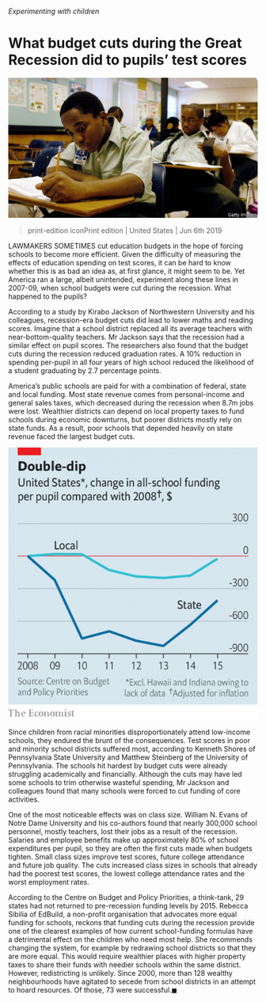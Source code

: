 ###### Experimenting with children

# What budget cuts during the Great Recession did to pupils’ test scores 

![image](images/20190608_usp506.jpg) 

> print-edition iconPrint edition | United States | Jun 6th 2019 

LAWMAKERS SOMETIMES cut education budgets in the hope of forcing schools to become more efficient. Given the difficulty of measuring the effects of education spending on test scores, it can be hard to know whether this is as bad an idea as, at first glance, it might seem to be. Yet America ran a large, albeit unintended, experiment along these lines in 2007-09, when school budgets were cut during the recession. What happened to the pupils? 

According to a study by Kirabo Jackson of Northwestern University and his colleagues, recession-era budget cuts did lead to lower maths and reading scores. Imagine that a school district replaced all its average teachers with near-bottom-quality teachers. Mr Jackson says that the recession had a similar effect on pupil scores. The researchers also found that the budget cuts during the recession reduced graduation rates. A 10% reduction in spending per-pupil in all four years of high school reduced the likelihood of a student graduating by 2.7 percentage points. 

America’s public schools are paid for with a combination of federal, state and local funding. Most state revenue comes from personal-income and general sales taxes, which decreased during the recession when 8.7m jobs were lost. Wealthier districts can depend on local property taxes to fund schools during economic downturns, but poorer districts mostly rely on state funds. As a result, poor schools that depended heavily on state revenue faced the largest budget cuts. 

![image](images/20190608_USC205.png) 

Since children from racial minorities disproportionately attend low-income schools, they endured the brunt of the consequences. Test scores in poor and minority school districts suffered most, according to Kenneth Shores of Pennsylvania State University and Matthew Steinberg of the University of Pennsylvania. The schools hit hardest by budget cuts were already struggling academically and financially. Although the cuts may have led some schools to trim otherwise wasteful spending, Mr Jackson and colleagues found that many schools were forced to cut funding of core activities. 

One of the most noticeable effects was on class size. William N. Evans of Notre Dame University and his co-authors found that nearly 300,000 school personnel, mostly teachers, lost their jobs as a result of the recession. Salaries and employee benefits make up approximately 80% of school expenditures per pupil, so they are often the first cuts made when budgets tighten. Small class sizes improve test scores, future college attendance and future job quality. The cuts increased class sizes in schools that already had the poorest test scores, the lowest college attendance rates and the worst employment rates. 

According to the Centre on Budget and Policy Priorities, a think-tank, 29 states had not returned to pre-recession funding levels by 2015. Rebecca Sibilia of EdBuild, a non-profit organisation that advocates more equal funding for schools, reckons that funding cuts during the recession provide one of the clearest examples of how current school-funding formulas have a detrimental effect on the children who need most help. She recommends changing the system, for example by redrawing school districts so that they are more equal. This would require wealthier places with higher property taxes to share their funds with needier schools within the same district. However, redistricting is unlikely. Since 2000, more than 128 wealthy neighbourhoods have agitated to secede from school districts in an attempt to hoard resources. Of those, 73 were successful.◼ 

